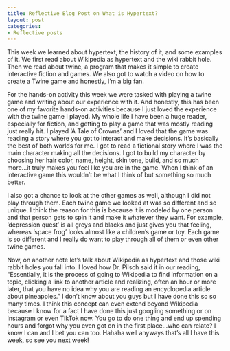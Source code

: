 ```yaml
---
title: Reflective Blog Post on What is Hypertext?
layout: post
categories:
- Reflective posts
---
```

This week we learned about hypertext, the history of it, and some examples of it. We first read about Wikipedia as hypertext and the wiki rabbit hole. Then we read about twine, a program that makes it simple to create interactive fiction and games. We also got to watch a video on how to create a Twine game and honestly, I’m a big fan. 

For the hands-on activity this week we were tasked with playing a twine game and writing about our experience with it. And honestly, this has been one of my favorite hands-on activities because I just loved the experience with the twine game I played. My whole life I have been a huge reader, especially for fiction, and getting to play a game that was mostly reading just really hit. I played ‘A Tale of Crowns’ and I loved that the game was reading a story where you got to interact and make decisions. It’s basically the best of both worlds for me. I got to read a fictional story where I was the main character making all the decisions. I got to build my character by choosing her hair color, name, height, skin tone, build, and so much more...it truly makes you feel like you are in the game. When I think of an interactive game this wouldn’t be what I think of but something so much better.

I also got a chance to look at the other games as well, although I did not play through them. Each twine game we looked at was so different and so unique. I think the reason for this is because it is modeled by one person and that person gets to spin it and make it whatever they want. For example, ‘depression quest’ is all greys and blacks and just gives you that feeling, whereas ‘space frog’ looks almost like a children’s game or toy. Each game is so different and I really do want to play through all of them or even other twine games. 

Now, on another note let’s talk about Wikipedia as hypertext and those wiki rabbit holes you fall into. I loved how Dr. Pilsch said it in our reading, “Essentially, it is the process of going to Wikipedia to find information on a topic, clicking a link to another article and realizing, often an hour or more later, that you have no idea why you are reading an encyclopedia article about pineapples.” I don’t know about you guys but I have done this so so many times. I think this concept can even extend beyond Wikipedia because I know for a fact I have done this just googling something or on Instagram or even TikTok now. You go to do one thing and end up spending hours and forgot why you even got on in the first place...who can relate? I know I can and I bet you can too. Hahaha well anyways that’s all I have this week, so see you next week! 

